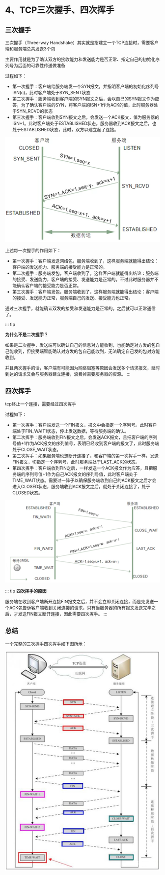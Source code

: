 # 4、TCP三次握手、四次挥手

## 三次握手

三次握手（Three-way Handshake）其实就是指建立一个TCP连接时，需要客户端和服务端总共发送3个包

主要作用就是为了确认双方的接收能力和发送能力是否正常、指定自己的初始化序列号为后面的可靠性传送做准备

过程如下：

* 第一次握手：客户端给服务端发一个SYN报文，并指明客户端的初始化序列号ISN(c)，此时客户端处于SYN_SENT状态
* 第二次握手：服务端收到客户端的SYN报文之后，会以自己的SYN报文作为应答，为了确认客户端的SYN，将客户端的ISN+1作为ACK的值，此时服务器处于SYN_RCVD的状态
* 第三次握手：客户端收到SYN报文之后，会发送一个ACK报文，值为服务器的ISN+1。此时客户端处于ESTABLISHED状态。服务器收到ACK报文之后，也处于ESTABLISHED状态，此时，双方以建立起了连接。

<img src="https://raw.githubusercontent.com/Amyas/picgo-bed/master/amyas.github.io/32022-04-11-14-56-37.png" alt="32022-04-11-14-56-37" width="" height="" />

上述每一次握手的作用如下：

* 第一次握手：客户端发送网络包，服务端收到了，这样服务端就能得出结论：客户端的发送能力、服务端的接受能力是正常的。
* 第二次握手：服务端发包，客户端收到了，这样客户端就能得出结论：服务端的接受、发送能力，客户端的接受、发送能力是正常的。不过此时服务器并不能确认客户端的接受能力是否正常。
* 第三次握手：客户端发包，服务端收到了，这样服务端就能得出结论：客户端的接受、发送能力正常，服务端自己的发送、接受能力也正常。

通过三次握手，就能确认双发的接受和发送能力是正常的。之后就可以正常通信了。

::: tip

**为什么不是二次握手？**

如果是二次握手，发送端可以确认自己的信息对方能收到，也能确定对方发的包自己能收到，但接受端智能确认对方发的包自己能收到，无法确定自己发的包对方能收到。

并且两次握手的话，客户端有可能因为网络阻塞等原因会发送多个请求报文，延时到达的请求又会与服务器建立连接，浪费掉需要服务器的资源。
:::

## 四次挥手

tcp终止一个连接，需要经过四次挥手

过程如下：

* 第一次挥手：客户端发送一个FIN报文，报文中会指定一个序列号。此时客户端处于FIN_WAIT1状态，停止发送数据，等待服务端的确认。
* 第二次挥手：服务端收到FIN报文之后，会发送ACK报文，且把客户端的序列号值+1作为ACK报文的序列值号，表明已经收到客户端的报文了，此时服务端处于CLOSE_WAIT状态。
* 第三次挥手：如果服务端也想断开连接了，和客户端的第一次挥手一样，发送FIN报文，切指定一个序列号，此时服务端处于LAST_ACK的状态。
* 第四次挥手：客户端收到FIN之后，一样发送一个ACK报文作为应答，且把服务端的序列号值+1作为自己ACK报文的序列号值，此时客户端处于TIME_WAIT状态。需要过一阵子以确保服务端收到自己的ACK报文之后才会进入CLOSED状态，服务端收到ACK报文之后，就处于关闭连接了，处于CLOSED状态。

<img src="https://raw.githubusercontent.com/Amyas/picgo-bed/master/amyas.github.io/32022-04-11-15-16-15.png" alt="32022-04-11-15-16-15" width="" height="" />

::: tip
**四次挥手的原因**

服务端在收到客户端断开连接FIN报文之后，并不会立即关闭连接，而是先发送一个ACK包告诉客户端收到关闭连接的请求，只有当服务器的所有报文发送完毕之后，才发送FIN报文断开连接，因此需要四次挥手。
:::

## 总结

一个完整的三次握手四次挥手如下图所示：

<img src="https://raw.githubusercontent.com/Amyas/picgo-bed/master/amyas.github.io/32022-04-11-15-19-48.png" alt="32022-04-11-15-19-48" width="" height="" />